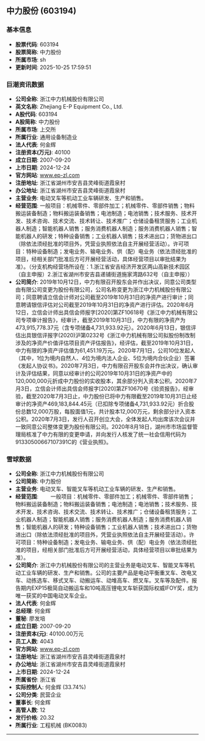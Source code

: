 ## 中力股份 (603194)

### 基本信息

- **股票代码**: 603194
- **股票简称**: 中力股份
- **所属市场**: sh
- **更新时间**: 2025-10-25 17:59:51

### 巨潮资讯数据

- **公司全称**: 浙江中力机械股份有限公司
- **英文名称**: Zhejiang E-P Equipment Co., Ltd.
- **A股代码**: 603194
- **A股简称**: 中力股份
- **所属市场**: 上交所
- **所属行业**: 通用设备制造业
- **法人代表**: 何金辉
- **注册资本(万元)**: 40100
- **成立日期**: 2007-09-20
- **上市日期**: 2024-12-24
- **官方网站**: www.ep-zl.com
- **注册地址**: 浙江省湖州市安吉县灵峰街道霞泉村
- **办公地址**: 浙江省湖州市安吉县灵峰街道霞泉村
- **主营业务**: 电动叉车等机动工业车辆研发、生产和销售。
- **经营范围**: 一般项目：机械零件、零部件加工；机械零件、零部件销售；物料搬运装备制造；物料搬运装备销售；电池制造；电池销售；技术服务、技术开发、技术咨询、技术交流、技术转让、技术推广；仓储设备租赁服务；工业机器人制造；智能机器人销售；服务消费机器人制造；服务消费机器人销售；智能机器人的研发；特种设备销售；工业机器人销售；技术进出口；货物进出口（除依法须经批准的项目外，凭营业执照依法自主开展经营活动）。许可项目：特种设备制造；发电业务、输电业务、供（配）电业务（依法须经批准的项目，经相关部门批准后方可开展经营活动，具体经营项目以审批结果为准）。（分支机构经营场所设在：1.浙江省安吉经济开发区两山高新技术园区（自主申报）2.浙江省湖州市安吉县递铺街道施家湾路632号（自主申报））
- **公司简介**: 2019年10月12日，中力有限召开股东会并作出决议，同意公司类型由有限公司变更为股份有限公司，公司名称变更为浙江中力机械股份有限公司；同意聘请立信会计师对公司截至2019年10月31日的净资产进行审计；同意聘请银信评估对公司截至2019年10月31日的净资产进行评估。2020年6月12日，立信会计师出具信会师报字[2020]第ZF10618号《浙江中力机械有限公司专项审计报告》，经审计，截至2019年10月31日，中力有限的净资产为473,915,778.37元（含专项储备4,731,933.92元）。2020年6月13日，银信评估出具银信评报字(2020)沪第0232号《浙江中力机械有限公司拟股份制改制涉及的净资产价值评估项目资产评估报告》，经评估，截至2019年10月31日，中力有限的净资产评估值为61,451.19万元。2020年7月1日，公司10位发起人（其中，1位为境内自然人、4位为境内法人企业、5位为境内合伙企业）签署《发起人协议书》。2020年7月3日，中力有限召开股东会并作出决议，确认审计及评估结果，同意以经审计的公司2019年10月31日的净资产中的120,000,000元折成中力股份的实收股本，其余部分列入资本公积。2020年7月3日，立信会计师出具信会师报字[2020]第ZF10670号《验资报告》，经审验，截至2020年7月3日止，中力股份已将中力有限截至2019年10月31日止经审计的净资产469,183,844.45元（已扣除专项储备4,731,933.92元）折合股份总数12,000万股，每股面值1元，共计股本12,000万元，剩余部分计入资本公积。2020年7月3日，发行人召开创立大会，全体发起人均出席该次会议并一致同意公司整体变更为股份有限公司。2020年8月18日，湖州市市场监督管理局核准了中力有限的变更申请，并向发行人核发了统一社会信用代码为91330500667107391C的《营业执照》。

### 雪球数据

- **公司全称**: 浙江中力机械股份有限公司
- **公司简称**: 中力股份
- **主营业务**: 电动叉车、智能叉车等机动工业车辆的研发、生产和销售。
- **经营范围**: 　　一般项目：机械零件、零部件加工；机械零件、零部件销售；物料搬运装备制造；物料搬运装备销售；电池制造；电池销售；技术服务、技术开发、技术咨询、技术交流、技术转让、技术推广；仓储设备租赁服务；工业机器人制造；智能机器人销售；服务消费机器人制造；服务消费机器人销售；智能机器人的研发；特种设备销售；工业机器人销售；技术进出口；货物进出口（除依法须经批准的项目外，凭营业执照依法自主开展经营活动）。许可项目：特种设备制造；发电业务、输电业务、供（配）电业务（依法须经批准的项目，经相关部门批准后方可开展经营活动，具体经营项目以审批结果为准）。
- **公司简介**: 浙江中力机械股份有限公司的主营业务是电动叉车、智能叉车等机动工业车辆的研发、生产和销售。公司的主要产品是电动平衡重叉车、改电叉车、动拣选车、移式叉车、动搬运车、动堆高车、燃叉车。叉车等及配件。报告期内EXP15极简自动搬运车和10吨高压锂电叉车斩获国际权威IFOY奖，成为唯一获奖的中国电动叉车企业。
- **法人代表**: 何金辉
- **总经理**: 何金辉
- **董秘**: 廖发培
- **成立日期**: 2007-09-20
- **注册资本(元)**: 40100.00万元
- **员工人数**: 4043
- **官方网站**: www.ep-zl.com
- **注册地址**: 浙江省湖州市安吉县灵峰街道霞泉村
- **办公地址**: 浙江省湖州市安吉县灵峰街道霞泉村
- **上市日期**: 2024-12-24
- **所属省份**: 浙江省
- **实际控制人**: 何金辉 (33.74%)
- **公司分类**: 民营企业
- **董事长**: 何金辉
- **高管人数**: 12
- **发行价格**: 20.32
- **所属行业**: 工程机械 (BK0083)

---